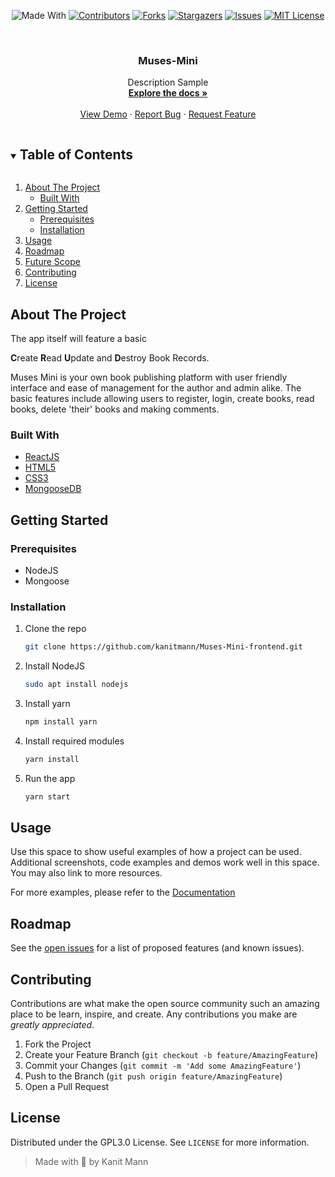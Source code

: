 <span style="display:block;text-align:center">


![Made With][made-with-shield]
[![Contributors][contributors-shield]][contributors-url]
[![Forks][forks-shield]][forks-url]
[![Stargazers][stars-shield]][stars-url]
[![Issues][issues-shield]][issues-url]
[![MIT License][license-shield]][license-url]

</span>

<!-- PROJECT LOGO -->
<br />
<p align="center">
  <a href="https://github.com/kanitmann/Muses-Mini-frontend">
  </a>

  <h3 align="center">Muses-Mini</h3>

  <p align="center">
    Description Sample
    <br />
    <a href="https://github.com/kanitmann/Muses-Mini-frontend"><strong>Explore the docs »</strong></a>
    <br />
    <br />
    <a href="https://github.com/kanitmann/Muses-Mini-frontend">View Demo</a>
    ·
    <a href="https://github.com/kanitmann/Muses-Mini-frontend/issues">Report Bug</a>
    ·
    <a href="https://github.com/kanitmann/Muses-Mini-frontend/issues">Request Feature</a>
  </p>
</p>

<!-- TABLE OF CONTENTS -->
<details open="open">
  <summary><h2 style="display: inline-block">Table of Contents</h2></summary>
  <ol>
    <li>
      <a href="#about-the-project">About The Project</a>
      <ul>
        <li><a href="#built-with">Built With</a></li>
      </ul>
    </li>
    <li>
      <a href="#getting-started">Getting Started</a>
      <ul>
        <li><a href="#prerequisites">Prerequisites</a></li>
        <li><a href="#installation">Installation</a></li>
      </ul>
    </li>
    <li><a href="#usage">Usage</a></li>
    <li><a href="#roadmap">Roadmap</a></li>
    <li><a href="#future-scope">Future Scope</a></li>
    <li><a href="#contributing">Contributing</a></li>
    <li><a href="#license">License</a></li>
  </ol>
</details>

<!-- ABOUT THE PROJECT -->

## About The Project

The app itself will feature a basic 

**C**reate
**R**ead
**U**pdate
and
**D**estroy Book Records. 

Muses Mini is your own book publishing platform with user friendly interface and ease of management for the author and admin alike. 
The basic features include allowing users to register, login, create books, read books, delete 'their' books and making comments.


### Built With

- [ReactJS]()
- [HTML5]()
- [CSS3]()
- [MongooseDB]()

<!-- GETTING STARTED -->

## Getting Started



### Prerequisites

- NodeJS
- Mongoose
  

### Installation

1. Clone the repo
   ```bash
   git clone https://github.com/kanitmann/Muses-Mini-frontend.git
   ```
2. Install NodeJS
   ```bash
   sudo apt install nodejs
   ```
3. Install yarn
    ```bash
    npm install yarn
    ```
4. Install required modules
   ```bash
   yarn install
   ```
5. Run the app
   ```bash
   yarn start
   ```

<!-- USAGE EXAMPLES -->

## Usage

Use this space to show useful examples of how a project can be used. Additional screenshots, code examples and demos work well in this space. You may also link to more resources.

For more examples, please refer to the [Documentation](https://example.com)

<!-- ROADMAP -->

## Roadmap

See the [open issues](https://github.com/kanitmann/Muses-Mini-frontend/issues) for a list of proposed features (and known issues).

<!-- CONTRIBUTING -->


## Contributing

Contributions are what make the open source community such an amazing place to be learn, inspire, and create. Any contributions you make are *greatly appreciated*.

1. Fork the Project
2. Create your Feature Branch (`git checkout -b feature/AmazingFeature`)
3. Commit your Changes (`git commit -m 'Add some AmazingFeature'`)
4. Push to the Branch (`git push origin feature/AmazingFeature`)
5. Open a Pull Request

<!-- LICENSE -->

## License

Distributed under the GPL3.0 License. See `LICENSE` for more information.

> Made with 💙 by Kanit Mann

<!-- MARKDOWN LINKS & IMAGES -->
<!-- https://www.markdownguide.org/basic-syntax/#reference-style-links -->

[contributors-shield]: https://img.shields.io/github/contributors/kanitmann/Muses-Mini-frontend.svg?style=for-the-badge
[contributors-url]: https://github.com/kanitmann/Muses-Mini-frontend/graphs/contributors
[forks-shield]: https://img.shields.io/github/forks/kanitmann/Muses-Mini-frontend.svg?style=for-the-badge
[forks-url]: https://github.com/kanitmann/Muses-Mini-frontend/network/members
[stars-shield]: https://img.shields.io/github/stars/kanitmann/tweeter.svg?style=for-the-badge
[stars-url]: https://github.com/kanitmann/Muses-Mini-frontend/stargazers
[issues-shield]: https://img.shields.io/github/issues/kanitmann/Muses-Mini-frontend.svg?style=for-the-badge
[issues-url]: https://github.com/kanitmann/Muses-Mini-frontend/issues
[license-shield]: https://img.shields.io/github/license/kanitmann/Muses-Mini-frontend?style=for-the-badge&logo=appveyor
[license-url]: https://github.com/kanitmann/Muses-Mini-frontend/blob/master/LICENSE.txt
[made-with-shield]: https://img.shields.io/github/languages/top/kanitmann/Muses-Mini-frontend?style=for-the-badge